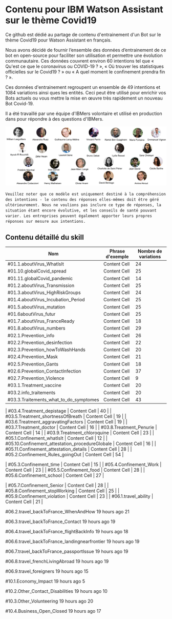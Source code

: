 # Contenu pour IBM Watson Assistant sur le thème Covid19 

Ce github est dédié au partage de contenu d'entrainement d'un Bot sur le thème Covid19 pour Watson Assistant en français.

Nous avons décidé de fournir l’ensemble des données d’entrainement de ce bot en open-source pour faciliter son utilisation et permettre une évolution communautaire. Ces données couvrent environ 60  intentions tel que « Qu'est ce que le coronavirus ou COVID-19 ? », « Où trouver les statistiques officielles sur le Covid19 ? » ou « A quel moment le confinement prendra fin ? ».

Ces données d'entrainement regroupent un ensemble de 49 intentions et 1084 variations ainsi ques les entités.
Ceci peut être utilisé pour enrichir vos Bots actuels ou vous mettre la mise en œuvre très rapidement un nouveau Bot Covid-19.

Il a été travaillé par une équipe d'IBMers volontaire et utilisé en production dans pour répondre à des questions d'IBMers.

![equipe](/img/Photo%20Equipe.png)

``Veuillez noter que ce modèle est uniquement destiné à la compréhension des intentions - le contenu des réponses elles-mêmes doit être géré ultérieurement. Nous ne voulions pas inclure ce type de réponses, la situation étant encore évolutive, et les conseils de santé pouvant varier. Les entreprises peuvent également apporter leurs propres réponses sur mesure aux intentions.``

## Contenu détaillé du skill

| Nom  | Phrase d'exemple | Nombre de variations |
| ------------- | ------------- | ------------- |
| #01.1.aboutVirus_WhatIsIt | Content Cell  | 24 |
| #01.10.globalCovid_spread  | Content Cell  | 25 |
| #01.11.globalCovid_pandemic | Content Cell  | 14 |
| #01.2.aboutVirus_Transmission  | Content Cell  | 25 |
| #01.3.aboutVirus_HighRiskGroups | Content Cell  | 24 |
| #01.4.aboutVirus_Incubation_Period  | Content Cell  | 25 |
| #01.5.aboutVirus_mutation | Content Cell  | 25 |
| #01.6aboutVirus_futur  | Content Cell  | 25 |
| #01.7.aboutVirus_FranceReady | Content Cell  | 18 |
| #01.8.aboutVirus_numbers  | Content Cell  | 29 |
| #02.1.Prevention_info | Content Cell  | 26 |
| #02.2.Prevention_desinfection  | Content Cell  | 22 |
| #02.3.Prevention_howToWashHands | Content Cell  | 20 |
| #02.4.Prevention_Mask  | Content Cell  | 21 |
| #02.5.Prevention_Gants | Content Cell  | 18 |
| #02.6.Prevention_ContactInfection  | Content Cell  | 37 |
| #02.7.Prevention_Violence | Content Cell  | 9 |
| #03.1.Treatment_vaccine  | Content Cell  | 20 |
| #03.2.info_traitements | Content Cell  | 20 |
| #03.3.Traitements_what_to_do_symptomes  | Content Cell  | 43 |

| #03.4.Treatment_depistage | Content Cell  | 40 |
| #03.5.Treatment_shortnessOfBreath  | Content Cell  | 19 |
| #03.6.Treatment_aggravatingFactors | Content Cell  | 19 |
| #03.7.Treatment_doctor  | Content Cell  | 16 |
| #03.8.Treatment_Penurie | Content Cell  | 14 |
| #03.9.Treatment_chloroquine  | Content Cell  | 23 |
| #05.1.Confinement_whatIsIt | Content Cell  | 12 |
| #05.10.Confinement_attestation_procedureGlobale | Content Cell  | 16 |
| #05.11.Confinement_attestation_details | Content Cell  | 28 |
| #05.2.Confinement_Rules_goingOut | Content Cell  | 54 |

| #05.3.Confinement_time | Content Cell  | 15 |
| #05.4.Confinement_Work | Content Cell  | 23 |
| #05.5.Confinement_food | Content Cell  | 28 |
| #05.6.Confinement_school | Content Cell  | 27 |

| #05.7.Confinement_Senior | Content Cell  | 28 |
| #05.8.Confinement_stopWorking | Content Cell  | 25 |
| #05.9.Confinement_violation | Content Cell  | 23 |
| #06.1.travel_ability | Content Cell  | 21 |


#06.2.travel_backToFrance_WhenAndHow
19 hours ago
21

#06.3.travel_backToFrance_Contact
19 hours ago
19

#06.4.travel_backToFrance_flightBackInfo
19 hours ago
18

#06.6.travel_backToFrance_landingnearfrontier
19 hours ago
19

#06.7.travel_backToFrance_passportIssue
19 hours ago
19

#06.8.travel_frenchLivingAbroad
19 hours ago
19

#06.9.travel_foreigners
19 hours ago
15

#10.1.Economy_Impact
19 hours ago
5

#10.2.Other_Contact_Disabilities
19 hours ago
10

#10.3.Other_Volunteering
19 hours ago
20

#10.4.Business_Open_Closed
19 hours ago
17







